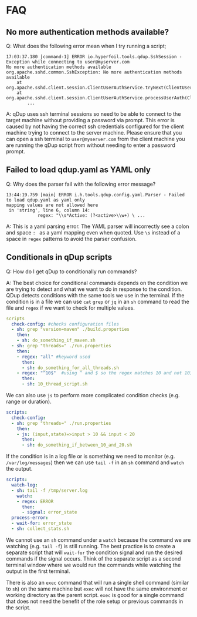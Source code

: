 # FAQ

## No more authentication methods available?
Q: What does the following error mean when I try running a script;

```
17:03:37.180 [command-1] ERROR io.hyperfoil.tools.qdup.SshSession - Exception while connecting to user@myserver.com
No more authentication methods available
org.apache.sshd.common.SshException: No more authentication methods available
	at org.apache.sshd.client.session.ClientUserAuthService.tryNext(ClientUserAuthService.java:322)
	at org.apache.sshd.client.session.ClientUserAuthService.processUserAuth(ClientUserAuthService.java:258)
        ...
```

A: qDup  uses ssh terminal sessions so need to be able to connect to the target machine without providing a password via prompt. This error is caused by not having the correct ssh credentials configured for the client machine trying to connect to the server machine. Please ensure that you can open a ssh terminal to ``user@myserver.com`` from the client machine you are running the qDup script from without needing to enter a password prompt.

## Failed to load qdup.yaml as YAML only

Q: Why does the parser fail with the following error message?
```
13:44:19.759 [main] ERROR i.h.tools.qdup.config.yaml.Parser - Failed to load qdup.yaml as yaml only
mapping values are not allowed here
 in 'string', line 6, column 14:
            regex: "\\s*Active: (?<active>\\w+) \ ... 
```
A: This is a yaml parsing error. The YAML parser will incorrectly see a colon and space ``: `` as a yaml mapping even when quoted.
Use ``\s`` instead of a space in ``regex`` patterns to avoid the parser confusion.

## Conditionals in qDup scripts

Q: How do I get qDup to conditionally run commands?

A: The best choice for conditional commands depends on the condition we are trying to detect and what we want to do in response to the condition. 
QDup detects conditions with the same tools we use in the terminal. If the condition is in a file we can 
use ``cat`` ``grep`` or ``jq`` in an ``sh`` command to read the file and `regex` if we want to check for multiple values.
``` yaml
scripts
  check-config: #checks configuration files 
  - sh: grep "version=maven" ./build.properties
    then:
    - sh: do_something_if_maven.sh
  - sh: grep "threads=" ./run.properties
    then:
    - regex: "all" #keyword used 
      then:
      - sh: do_something_for_all_threads.sh
    - regex: "^10$"  #using ^ and $ so the regex matches 10 and not 103 or 510
      then:
      - sh: 10_thread_script.sh  
```
We can also use `js` to perform more complicated condition checks (e.g. range or duration).
```yaml
scripts:
  check-config:
  - sh: grep "threads=" ./run.properties
    then:
    - js: (input,state)=>input > 10 && input < 20
      then:
      - sh: do_something_if_between_10_and_20.sh 
```
If the condition is in a log file or is something we need to monitor (e.g. ``/var/log/messages``) then we 
can use ``tail -f`` in an ``sh`` command and ``watch`` the output. 
```yaml
scripts:
  watch-log:
  - sh: tail -f /tmp/server.log
    watch:
    - regex: ERROR
      then:
      - signal: error_state
  process-error:
  - wait-for: error_state
  - sh: collect_stats.sh
```
We cannot use an `sh` command under a `watch` because the command we are watching (e.g. `tail -f`) is still running.
The best practice is to create a separate script that will `wait-for` the condition signal and run the desired commands
if the signal occurs. Think of the separate script as a second terminal window where we would run the commands while watching
the output in the first terminal.

There is also an `exec` command that will run a single shell command (similar to `sh`) on the same machine but `exec` will 
not have the same environment or working directory as the parent script. `exec` is good for a single command that does not 
need the benefit of the role setup or previous commands in the script.  